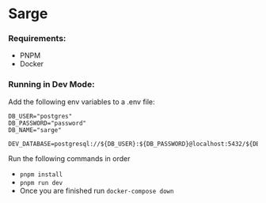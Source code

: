 # Sarge

### Requirements:

- PNPM
- Docker

### Running in Dev Mode:

Add the following env variables to a .env file:

```
DB_USER="postgres"
DB_PASSWORD="password"
DB_NAME="sarge"

DEV_DATABASE=postgresql://${DB_USER}:${DB_PASSWORD}@localhost:5432/${DB_NAME}
```

Run the following commands in order

- `pnpm install`
- `pnpm run dev`
- Once you are finished run `docker-compose down`

